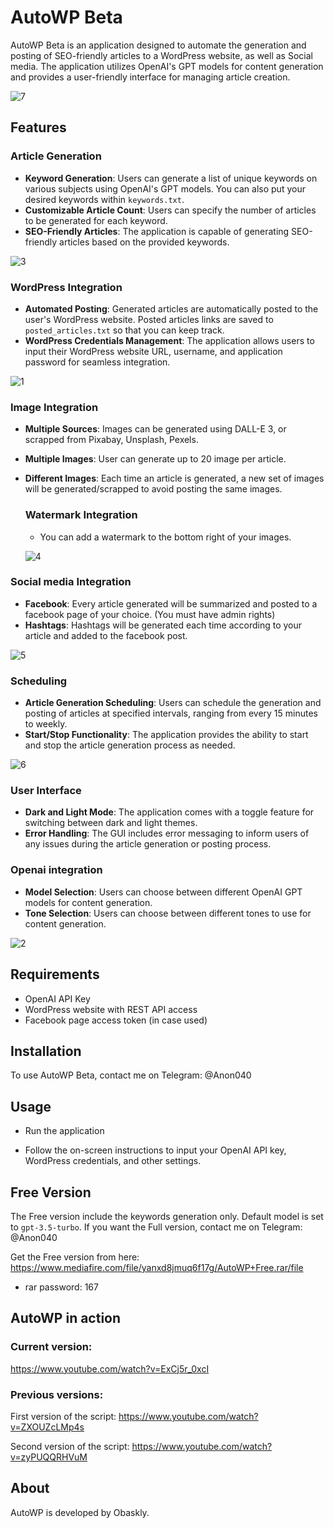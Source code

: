 # AutoWP Beta

AutoWP Beta is an application designed to automate the generation and posting of SEO-friendly articles to a WordPress website, as well as Social media. The application utilizes OpenAI's GPT models for content generation and provides a user-friendly interface for managing article creation.

![7](https://github.com/obaskly/AutoWP/assets/11092871/1534ca36-88fb-4b82-8caa-fcbb201924ee)


## Features

### Article Generation

- **Keyword Generation**: Users can generate a list of unique keywords on various subjects using OpenAI's GPT models. You can also put your desired keywords within `keywords.txt`.
- **Customizable Article Count**: Users can specify the number of articles to be generated for each keyword.
- **SEO-Friendly Articles**: The application is capable of generating SEO-friendly articles based on the provided keywords.

![3](https://github.com/obaskly/AutoWP/assets/11092871/b3197edf-c433-4087-95fa-474d062f4764)


### WordPress Integration

- **Automated Posting**: Generated articles are automatically posted to the user's WordPress website. Posted articles links are saved to `posted_articles.txt` so that you can keep track.
- **WordPress Credentials Management**: The application allows users to input their WordPress website URL, username, and application password for seamless integration.

![1](https://github.com/obaskly/AutoWP/assets/11092871/bd0c5212-d28f-4bc1-8f62-665679f5fffb)


### Image Integration

- **Multiple Sources**: Images can be generated using DALL-E 3, or scrapped from Pixabay, Unsplash, Pexels.
- **Multiple Images**: User can generate up to 20 image per article.
- **Different Images**: Each time an article is generated, a new set of images will be generated/scrapped to avoid posting the same images.

  ### Watermark Integration

  - You can add a watermark to the bottom right of your images.

  ![4](https://github.com/obaskly/AutoWP/assets/11092871/49edd92d-66e4-43af-b94d-c31a72b96a13)

### Social media Integration

- **Facebook**: Every article generated will be summarized and posted to a facebook page of your choice. (You must have admin rights)
- **Hashtags**: Hashtags will be generated each time according to your article and added to the facebook post.

![5](https://github.com/obaskly/AutoWP/assets/11092871/7a90086d-f7f0-4cb1-802c-f15eaf89c7bb)


### Scheduling

- **Article Generation Scheduling**: Users can schedule the generation and posting of articles at specified intervals, ranging from every 15 minutes to weekly.
- **Start/Stop Functionality**: The application provides the ability to start and stop the article generation process as needed.

![6](https://github.com/obaskly/AutoWP/assets/11092871/1b443a49-a8a4-46cb-a203-00d46be101fb)

### User Interface

- **Dark and Light Mode**: The application comes with a toggle feature for switching between dark and light themes.
- **Error Handling**: The GUI includes error messaging to inform users of any issues during the article generation or posting process.

### Openai integration

- **Model Selection**: Users can choose between different OpenAI GPT models for content generation.
- **Tone Selection**: Users can choose between different tones to use for content generation.

![2](https://github.com/obaskly/AutoWP/assets/11092871/54a1c979-f5d1-49db-bbf3-57ca1d7e0a87)

## Requirements

- OpenAI API Key
- WordPress website with REST API access
- Facebook page access token (in case used)

## Installation

To use AutoWP Beta, contact me on Telegram: @Anon040

## Usage

- Run the application

- Follow the on-screen instructions to input your OpenAI API key, WordPress credentials, and other settings.

## Free Version

The Free version include the keywords generation only. Default model is set to `gpt-3.5-turbo`. If you want the Full version, contact me on Telegram: @Anon040

Get the Free version from here: https://www.mediafire.com/file/yanxd8jmuq6f17g/AutoWP+Free.rar/file

- rar password: 167

## AutoWP in action

### Current version:

https://www.youtube.com/watch?v=ExCj5r_0xcI

### Previous versions:

First version of the script: https://www.youtube.com/watch?v=ZXOUZcLMp4s

Second version of the script: https://www.youtube.com/watch?v=zyPUQQRHVuM

## About

AutoWP is developed by Obaskly.
